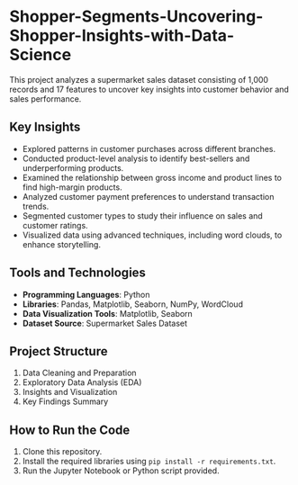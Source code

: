 # Shopper-Segments-Uncovering-Shopper-Insights-with-Data-Science
This project analyzes a supermarket sales dataset consisting of 1,000 records and 17 features to uncover key insights into customer behavior and sales performance.

## Key Insights
- Explored patterns in customer purchases across different branches.
- Conducted product-level analysis to identify best-sellers and underperforming products.
- Examined the relationship between gross income and product lines to find high-margin products.
- Analyzed customer payment preferences to understand transaction trends.
- Segmented customer types to study their influence on sales and customer ratings.
- Visualized data using advanced techniques, including word clouds, to enhance storytelling.

## Tools and Technologies
- **Programming Languages**: Python
- **Libraries**: Pandas, Matplotlib, Seaborn, NumPy, WordCloud
- **Data Visualization Tools**: Matplotlib, Seaborn
- **Dataset Source**: Supermarket Sales Dataset

## Project Structure
1. Data Cleaning and Preparation
2. Exploratory Data Analysis (EDA)
3. Insights and Visualization
4. Key Findings Summary

## How to Run the Code
1. Clone this repository.
2. Install the required libraries using `pip install -r requirements.txt`.
3. Run the Jupyter Notebook or Python script provided.

